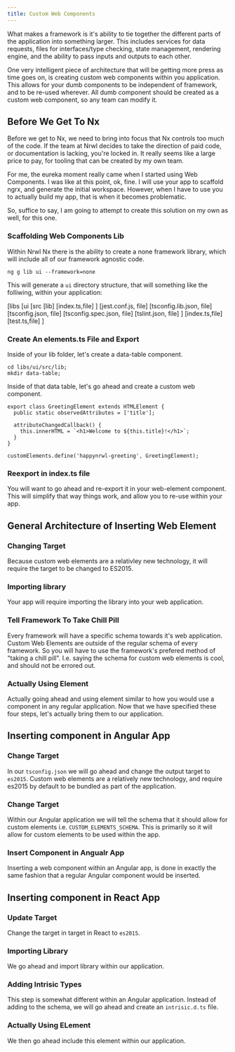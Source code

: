```yaml
---
title: Custom Web Components
---
```

What makes a framework is it's ability to tie together the different
parts of the application into something larger. This includes services
for data requests, files for interfaces/type checking, state management,
rendering engine, and the ability to pass inputs and outputs to each
other.

One very intelligent piece of architecture that will be getting more
press as time goes on, is creating custom web components within you
application. This allows for your dumb components to be independent of
framework, and to be re-used wherever. All dumb component should be
created as a custom web component, so any team can modify it.

## Before We Get To Nx

Before we get to Nx, we need to bring into focus that Nx controls too
much of the code. If the team at Nrwl decides to take the direction of
paid code, or documentation is lacking, you're locked in. It really
seems like a large price to pay, for tooling that can be created by my
own team.

For me, the eureka moment really came when I started using Web
Components. I was like at this point, ok, fine. I will use your app to
scaffold ngrx, and generate the initial workspace. However, when I have
to use you to actually build my app, that is when it becomes
problematic.

So, suffice to say, I am going to attempt to create this solution on my
own as well, for this one.

### Scaffolding Web Components Lib

Within Nrwl Nx there is the ability to create a none framework library,
which will include all of our framework agnostic code.

```
ng g lib ui --framework=none  
```

This will generate a `ui` directory structure, that will something like
the folliwing, within your application:

\[libs [ui [src [lib] \[index.ts,file] ] \[jest.conf.js, file]
\[tsconfig.lib.json, file] \[tsconfig.json, file]
\[tsconfig.spec.json, file] \[tslint.json, file] ] \[index.ts,file]
\[test.ts,file] ]

### Create An elements.ts File and Export

Inside of your lib folder, let's create a data-table component.

```
cd libs/ui/src/lib;
mkdir data-table;
```

Inside of that data table, let's go ahead and create a custom web
component.

```{caption="custom
export class GreetingElement extends HTMLElement {
  public static observedAttributes = ['title'];

  attributeChangedCallback() {
    this.innerHTML = `<h1>Welcome to ${this.title}!</h1>`;
  }
}

customElements.define('happynrwl-greeting', GreetingElement);
```

### Reexport in index.ts file

You will want to go ahead and re-export it in your web-element
component. This will simplify that way things work, and allow you to
re-use within your app.

## General Architecture of Inserting Web Element

### Changing Target

Because custom web elements are a relativley new technology, it will
require the target to be changed to ES2015.

### Importing library

Your app will require importing the library into your web application.

### Tell Framework To Take Chill Pill

Every framework will have a specific schema towards it's web
application. Custom Web Elements are outside of the regular schema of
every framework. So you will have to use the framework's prefered method
of "taking a chill pill". I.e. saying the schema for custom web
elements is cool, and should not be errored out.

### Actually Using Element

Actually going ahead and using element similar to how you would use a
component in any regular application. Now that we have specified these
four steps, let's actually bring them to our application.

## Inserting component in Angular App

### Change Target

In our `tsconfig.json` we will go ahead and change the output target to
`es2015`. Custom web elements are a relatively new technology, and
require es2015 by default to be bundled as part of the application.

### Change Target

Within our Angular application we will tell the schema that it should
allow for custom elements i.e. `CUSTOM_ELEMENTS_SCHEMA`. This is
primarily so it will allow for custom elements to be used within the
app.

### Insert Component in Angualr App

Inserting a web component within an Angular app, is done in exactly the
same fashion that a regular Angular component would be inserted.

## Inserting component in React App

### Update Target

Change the target in target in React to `es2015`.

### Importing Library

We go ahead and import library within our application.

### Adding Intrisic Types

This step is somewhat different within an Angular application. Instead
of adding to the schema, we will go ahead and create an `intrisic.d.ts`
file.

### Actually Using ELement

We then go ahead include this element within our application.